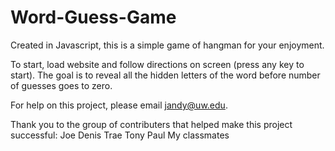 # Word-Guess-Game
Created in Javascript, this is a simple game of hangman for your enjoyment.

To start, load website and follow directions on screen (press any key to start).
The goal is to reveal all the hidden letters of the word before number of guesses goes to zero.

For help on this project, please email jandy@uw.edu. 

Thank you to the group of contributers that helped make this project successful:
Joe
Denis
Trae
Tony
Paul
My classmates

